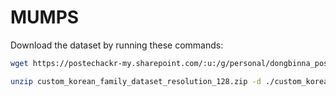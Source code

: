 # MUMPS

Download the dataset by running these commands:

```bash
wget https://postechackr-my.sharepoint.com/:u:/g/personal/dongbinna_postech_ac_kr/EbMhBPnmIb5MutZvGicPKggBWKm5hLs0iwKfGW7_TwQIKg?download=1 -O custom_korean_family_dataset_resolution_128.zip

unzip custom_korean_family_dataset_resolution_128.zip -d ./custom_korean_family_dataset_resolution_128
```